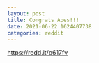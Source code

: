 ```yaml
--- 
layout: post 
title: Congrats Apes!!! 
date: 2021-06-22 1624407738 
categories: reddit 
--- 
```

https://redd.it/o617fv